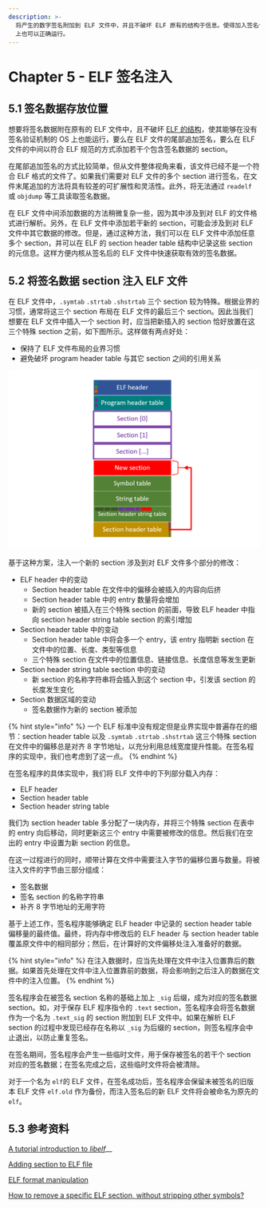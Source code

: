 ```yaml
---
description: >-
  将产生的数字签名附加到 ELF 文件中，并且不破坏 ELF 原有的结构于信息。使得加入签名信息的 ELF 文件也能够在没有签名验证机制的普通 Linux
  上也可以正确运行。
---
```


# Chapter 5 - ELF 签名注入

## 5.1 签名数据存放位置

想要将签名数据附在原有的 ELF 文件中，且不破坏 [ELF 的结构](../group-1-kernel-signature-verification/chapter-2-elf-format-analysis.md)，使其能够在没有签名验证机制的 OS 上也能运行，要么在 ELF 文件的尾部追加签名，要么在 ELF 文件的中间以符合 ELF 规范的方式添加若干个包含签名数据的 section。

在尾部追加签名的方式比较简单，但从文件整体视角来看，该文件已经不是一个符合 ELF 格式的文件了。如果我们需要对 ELF 文件的多个 section 进行签名，在文件末尾追加的方法将具有较差的可扩展性和灵活性。此外，将无法通过 `readelf` 或 `objdump` 等工具读取签名数据。

在 ELF 文件中间添加数据的方法稍微复杂一些，因为其中涉及到对 ELF 的文件格式进行解析。另外，在 ELF 文件中添加若干新的 section，可能会涉及到对 ELF 文件中其它数据的修改。但是，通过这种方法，我们可以在 ELF 文件中添加任意多个 section，并可以在 ELF 的 section header table 结构中记录这些 section 的元信息。这样方便内核从签名后的 ELF 文件中快速获取有效的签名数据。

## 5.2 将签名数据 section 注入 ELF 文件

在 ELF 文件中，`.symtab` `.strtab` `.shstrtab` 三个 section 较为特殊。根据业界的习惯，通常将这三个 section 布局在 ELF 文件的最后三个 section。因此当我们想要在 ELF 文件中插入一个 section 时，应当把新插入的 section 恰好放置在这三个特殊 section 之前，如下图所示。这样做有两点好处：

* 保持了 ELF 文件布局的业界习惯
* 避免破坏 program header table 与其它 section 之间的引用关系

![&#x5728; ELF &#x6587;&#x4EF6;&#x4E2D;&#x6CE8;&#x5165;&#x4E00;&#x4E2A;&#x65B0;&#x7684; section](../.gitbook/assets/elf-new-section.png)

基于这种方案，注入一个新的 section 涉及到对 ELF 文件多个部分的修改：

* ELF header 中的变动
  * Section header table 在文件中的偏移会被插入的内容向后挤
  * Section header table 中的 entry 数量将会增加
  * 新的 section 被插入在三个特殊 section 的前面，导致 ELF header 中指向 section header string table section 的索引增加
* Section header table 中的变动
  * Section header table 中将会多一个 entry，该 entry 指明新 section 在文件中的位置、长度、类型等信息
  * 三个特殊 section 在文件中的位置信息、链接信息、长度信息等发生更新
* Section header string table section 中的变动
  * 新 section 的名称字符串将会插入到这个 section 中，引发该 section 的长度发生变化
* Section 数据区域的变动
  * 签名数据作为新的 section 被添加

{% hint style="info" %}
一个 ELF 标准中没有规定但是业界实现中普遍存在的细节：section header table 以及 `.symtab` `.strtab` `.shstrtab` 这三个特殊 section 在文件中的偏移总是对齐 8 字节地址，以充分利用总线宽度提升性能。在签名程序的实现中，我们也考虑到了这一点。
{% endhint %}

在签名程序的具体实现中，我们将 ELF 文件中的下列部分载入内存：

* ELF header
* Section header table
* Section header string table

我们为 section header table 多分配了一块内存，并将三个特殊 section 在表中的 entry 向后移动，同时更新这三个 entry 中需要被修改的信息。然后我们在空出的 entry 中设置为新 section 的信息。

在这一过程进行的同时，顺带计算在文件中需要注入字节的偏移位置与数量。将被注入文件的字节由三部分组成：

* 签名数据
* 签名 section 的名称字符串
* 补齐 8 字节地址的无用字符

基于上述工作，签名程序能够确定 ELF header 中记录的 section header table 偏移量的最终值。最终，将内存中修改后的 ELF header 与 section header table 覆盖原文件中的相同部分；然后，在计算好的文件偏移处注入准备好的数据。

{% hint style="info" %}
在注入数据时，应当先处理在文件中注入位置靠后的数据。如果首先处理在文件中注入位置靠前的数据，将会影响到之后注入的数据在文件中的注入位置。
{% endhint %}

签名程序会在被签名 section 名称的基础上加上 `_sig` 后缀，成为对应的签名数据 section。如，对于保存 ELF 程序指令的 `.text` section，签名程序会将签名数据作为一个名为 `.text_sig` 的 section 附加到 ELF 文件中。如果在解析 ELF section 的过程中发现已经存在名称以 `_sig` 为后缀的 section，则签名程序会中止退出，以防止重复签名。

在签名期间，签名程序会产生一些临时文件，用于保存被签名的若干个 section 对应的签名数据；在签名完成之后，这些临时文件将会被清除。

对于一个名为 `elf`的 ELF 文件，在签名成功后，签名程序会保留未被签名的旧版本 ELF 文件 `elf.old` 作为备份，而注入签名后的新 ELF 文件将会被命名为原先的 `elf`。

## 5.3 参考资料

[A tutorial introduction to _libelf_](https://sourceforge.net/projects/elftoolchain/files/Documentation/libelf-by-example/20120308/libelf-by-example.pdf/download)\_\_

[Adding section to ELF file](https://stackoverflow.com/questions/1088128/adding-section-to-elf-file)

[ELF format manipulation](https://stackoverflow.com/questions/7601344/elf-format-manipulation)

[How to remove a specific ELF section, without stripping other symbols?](https://stackoverflow.com/questions/31453859/how-to-remove-a-specific-elf-section-without-stripping-other-symbols)

